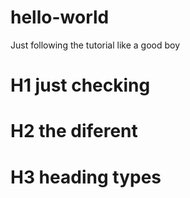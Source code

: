 # hello-world
Just following the tutorial like a good boy
# H1 just checking
# H2 the diferent
# H3 heading types
